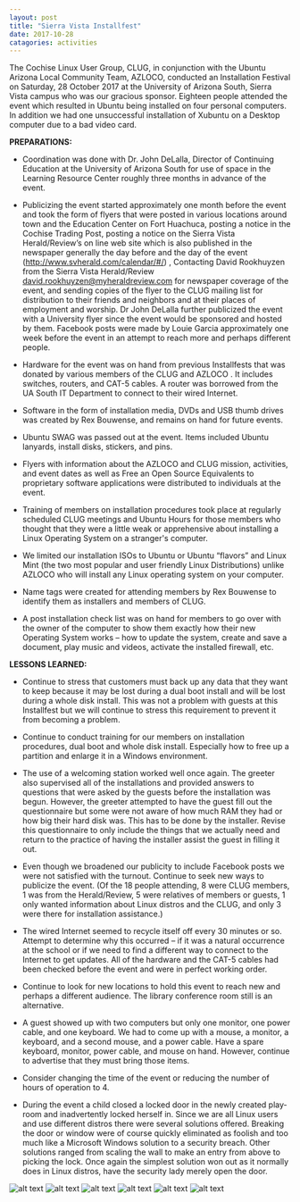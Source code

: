 ```yaml
---
layout: post
title: "Sierra Vista Installfest"
date: 2017-10-28
catagories: activities
---
```


The Cochise Linux User Group, CLUG, in conjunction with the Ubuntu Arizona Local Community Team, AZLOCO, conducted an Installation Festival on Saturday, 28 October 2017 at the University of Arizona South, Sierra Vista campus who was our gracious sponsor.  Eighteen people attended the event which resulted in Ubuntu being installed on four personal computers.  In addition we had one unsuccessful installation of Xubuntu on a Desktop computer due to a bad video card.

**PREPARATIONS:**

 * Coordination was done with Dr. John DeLalla, Director of Continuing Education at the University of Arizona South for use of space in the Learning Resource Center roughly three months in advance of the event.

 * Publicizing the event started approximately one month before the event and took the form of flyers that were posted in various locations around town and the Education Center on Fort Huachuca, posting a notice in the Cochise Trading Post, posting a notice on the Sierra Vista Herald/Review’s on line web site which is also published in the newspaper generally the day before and the day of the event (http://www.svherald.com/calendar/#/) , Contacting David Rookhuyzen from the Sierra Vista Herald/Review david.rookhuyzen@myheraldreview.com for newspaper coverage of the event, and sending copies of the flyer to the CLUG mailing list for distribution to their friends and neighbors and at their places of employment and worship.  Dr John DeLalla further publicized the event with a University flyer since the event would be sponsored and hosted by them.  Facebook posts were made by Louie Garcia approximately one week before the event in an attempt to reach more and perhaps different people.

 * Hardware for the event was on hand from previous Installfests that was donated by various members of the CLUG and AZLOCO .  It includes switches, routers, and CAT-5 cables.  A router was borrowed from the UA South IT Department to connect to their wired Internet.

 * Software in the form of installation media, DVDs and USB thumb drives was created by Rex Bouwense, and remains on hand for future events.

 * Ubuntu SWAG was passed out at the event.  Items included Ubuntu lanyards, install disks, stickers, and pins.

 * Flyers with information about the AZLOCO and CLUG mission, activities, and event dates as well as Free an Open Source Equivalents to proprietary software applications were distributed to individuals at the event.
 
 * Training of members on installation procedures took place at regularly scheduled CLUG meetings and Ubuntu Hours for those members who thought that they were a little weak or apprehensive about installing a Linux Operating System on a stranger's computer.

 * We limited our installation ISOs to Ubuntu or Ubuntu “flavors” and Linux Mint (the two most popular and user friendly Linux Distributions) unlike AZLOCO who will install any Linux operating system on your computer.   

 * Name tags were created for attending members by Rex Bouwense to identify them as installers and members of CLUG.

 * A post installation check list was on hand for members to go over with the owner of the computer to show them exactly how their new Operating System works – how to update the system, create and save a document, play music and videos, activate the installed firewall, etc.
 
**LESSONS LEARNED:**

 * Continue to stress that customers must back up any data that they want to keep because it may be lost during a dual boot install and will be lost during a whole disk install.  This was not a problem with guests at this Installfest but we will continue to stress this requirement to prevent it from becoming a problem.

 * Continue to conduct training for our members on installation procedures, dual boot and whole disk install.  Especially how to free up a partition and enlarge it in a Windows environment.  

 * The use of a welcoming station worked well once again.  The greeter also supervised all of the installations and provided answers to questions that were asked by the guests before the installation was begun.  However, the greeter attempted to have the guest fill out the questionnaire but some were not aware of how much RAM they had or how big their hard disk was.  This has to be done by the installer.  Revise this questionnaire to only include the things that we actually need and return to the practice of having the installer assist the guest in filling it out.

 * Even though we broadened our publicity to include Facebook posts we were not satisfied with the turnout.  Continue to seek new ways to publicize the event.  (Of the 18 people attending, 8 were CLUG members, 1 was from the Herald/Review, 5 were relatives of members or guests, 1 only wanted information about Linux distros and the CLUG, and only 3 were there for installation assistance.)
 
 * The wired Internet seemed to recycle itself off every 30 minutes or so.  Attempt to determine why this occurred – if it was a natural occurrence at the school or if we need to find a different way to connect to the Internet to get updates.  All of the hardware and the CAT-5 cables had been checked before the event and were in perfect working order.

 * Continue to look for new locations to hold this event to reach new and perhaps a different audience.  The library conference room still is an alternative.

 * A guest showed up with two computers but only one monitor, one power cable, and one keyboard.  We had to come up with a mouse, a monitor, a keyboard, and a second mouse, and a power cable.  Have a spare keyboard, monitor, power cable, and mouse on hand.  However, continue to advertise that they must bring those items.

 * Consider changing the time of the event or reducing the number of hours of operation to 4.

 * During the event a child closed a locked door in the newly created play-room and inadvertently locked herself in.  Since we are all Linux users and use different distros there were several solutions offered.  Breaking the door or window were of course quickly eliminated as foolish and too much like a Microsoft Windows solution to a security breach.  Other solutions ranged from scaling the wall to make an entry from above to picking the lock.  Once again the simplest solution won out as it normally does in Linux distros, have the security lady merely open the door.
 
![alt text](https://raw.githubusercontent.com/CochiseLinuxUsersGroup/CochiseLinuxUsersGroup.github.io/master/images/SierraVistaInstallfest_2017-10-28_1-400x400.jpg)
![alt text](https://raw.githubusercontent.com/CochiseLinuxUsersGroup/CochiseLinuxUsersGroup.github.io/master/images/SierraVistaInstallfest_2017-10-28_2-400x400.jpg) 
![alt text](https://raw.githubusercontent.com/CochiseLinuxUsersGroup/CochiseLinuxUsersGroup.github.io/master/images/SierraVistaInstallfest_2017-10-28_3-400x400.jpg) 
![alt text](https://raw.githubusercontent.com/CochiseLinuxUsersGroup/CochiseLinuxUsersGroup.github.io/master/images/SierraVistaInstallfest_2017-10-28_4-400x400.jpg) 
![alt text](https://raw.githubusercontent.com/CochiseLinuxUsersGroup/CochiseLinuxUsersGroup.github.io/master/images/SierraVistaInstallfest_2017-10-28_5-400x400.jpg) 
![alt text](https://raw.githubusercontent.com/CochiseLinuxUsersGroup/CochiseLinuxUsersGroup.github.io/master/images/SierraVistaInstallfest_2017-10-28_7-400x400.jpg) 
